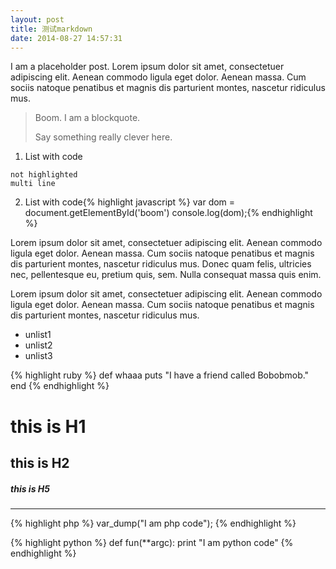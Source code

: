 ```yaml
---
layout: post
title: 测试markdown 
date: 2014-08-27 14:57:31
---
```


I am a placeholder post. Lorem ipsum dolor sit amet, consectetuer adipiscing elit. Aenean commodo ligula eget dolor. Aenean massa. Cum sociis natoque penatibus et magnis dis parturient montes, nascetur ridiculus mus.

> Boom. I am a blockquote.
> 
> Say something really clever here.

1. List with code

  ```
  not highlighted
  multi line
  ```
2. List with code{% highlight javascript %}
var dom = document.getElementById('boom')
console.log(dom);{% endhighlight %}

Lorem ipsum dolor sit amet, consectetuer adipiscing elit. Aenean commodo ligula eget dolor. Aenean massa. Cum sociis natoque penatibus et magnis dis parturient montes, nascetur ridiculus mus. Donec quam felis, ultricies nec, pellentesque eu, pretium quis, sem. Nulla consequat massa quis enim.

Lorem ipsum dolor sit amet, consectetuer adipiscing elit. Aenean commodo ligula eget dolor. Aenean massa. Cum sociis natoque penatibus et magnis dis parturient montes, nascetur ridiculus mus.

*  unlist1 
*  unlist2 
*  unlist3  

{% highlight ruby %}
def whaaa
  puts "I have a friend called Bobobmob."
end
{% endhighlight %}

# this is H1

## this is H2

##### this is H5

-----------------
{% highlight php %}
  var_dump("I am php code");
{% endhighlight %}

{% highlight python %}
  def fun(\**argc):
      print "I am python code"
{% endhighlight %}


